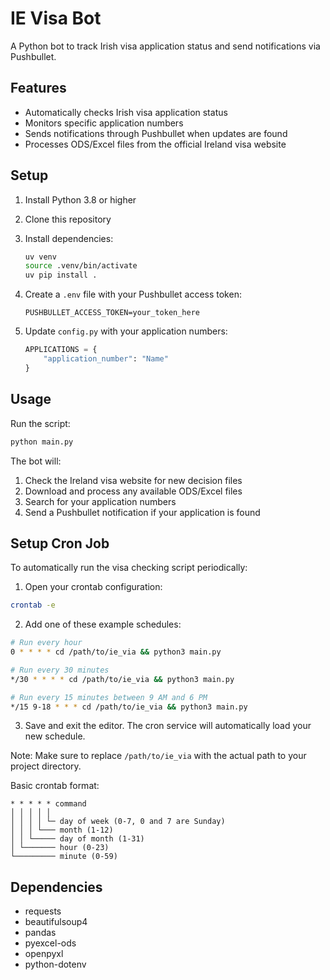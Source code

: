 # IE Visa Bot

A Python bot to track Irish visa application status and send notifications via Pushbullet.

## Features

- Automatically checks Irish visa application status
- Monitors specific application numbers
- Sends notifications through Pushbullet when updates are found
- Processes ODS/Excel files from the official Ireland visa website

## Setup

1. Install Python 3.8 or higher
2. Clone this repository
3. Install dependencies:
   ```bash
   uv venv
   source .venv/bin/activate
   uv pip install .
   ```

4. Create a `.env` file with your Pushbullet access token:
   ```
   PUSHBULLET_ACCESS_TOKEN=your_token_here
   ```

5. Update `config.py` with your application numbers:
   ```python
   APPLICATIONS = {
       "application_number": "Name"
   }
   ```

## Usage

Run the script:
```bash
python main.py
```

The bot will:
1. Check the Ireland visa website for new decision files
2. Download and process any available ODS/Excel files
3. Search for your application numbers
4. Send a Pushbullet notification if your application is found

## Setup Cron Job

To automatically run the visa checking script periodically:

1. Open your crontab configuration:
```bash
crontab -e
```

2. Add one of these example schedules:

```bash
# Run every hour
0 * * * * cd /path/to/ie_via && python3 main.py

# Run every 30 minutes
*/30 * * * * cd /path/to/ie_via && python3 main.py

# Run every 15 minutes between 9 AM and 6 PM
*/15 9-18 * * * cd /path/to/ie_via && python3 main.py
```

3. Save and exit the editor. The cron service will automatically load your new schedule.

Note: Make sure to replace `/path/to/ie_via` with the actual path to your project directory.

Basic crontab format:
```
* * * * * command
│ │ │ │ │
│ │ │ │ └─ day of week (0-7, 0 and 7 are Sunday)
│ │ │ └─── month (1-12)
│ │ └───── day of month (1-31)
│ └─────── hour (0-23)
└───────── minute (0-59)
```

## Dependencies

- requests
- beautifulsoup4
- pandas
- pyexcel-ods
- openpyxl
- python-dotenv
